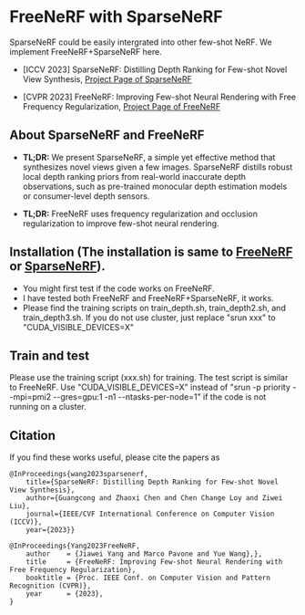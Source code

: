 # FreeNeRF with SparseNeRF
SparseNeRF could be easily intergrated into other few-shot NeRF. We implement FreeNeRF+SparseNeRF here. 

- [ICCV 2023] SparseNeRF: Distilling Depth Ranking for Few-shot Novel View Synthesis, [Project Page of SparseNeRF](https://sparsenerf.github.io/) 

- [CVPR 2023] FreeNeRF: Improving Few-shot Neural Rendering with Free Frequency Regularization, [Project Page of FreeNeRF](https://jiawei-yang.github.io/FreeNeRF/) 



## About SparseNeRF and FreeNeRF

- **TL;DR:** We present SparseNeRF, a simple yet effective method that synthesizes novel views given a few images. SparseNeRF distills robust local depth ranking priors from real-world inaccurate depth observations, such as pre-trained monocular depth estimation models or consumer-level depth sensors.

- **TL;DR:** FreeNeRF uses frequency regularization and occlusion regularization to improve few-shot neural rendering. 


## Installation (The installation is same to [FreeNeRF](https://github.com/Jiawei-Yang/FreeNeRF) or [SparseNeRF](https://github.com/Wanggcong/SparseNeRF)).
- You might first test if the code works on FreeNeRF.
- I have tested both FreeNeRF and FreeNeRF+SparseNeRF, it works.
- Please find the training scripts on train_depth.sh, train_depth2.sh, and train_depth3.sh. If you do not use cluster, just replace "srun xxx" to "CUDA_VISIBLE_DEVICES=X" 

## Train and test
Please use the training script (xxx.sh) for training. The test script is similar to FreeNeRF. Use "CUDA_VISIBLE_DEVICES=X" instead of "srun -p priority --mpi=pmi2 --gres=gpu:1 -n1 --ntasks-per-node=1" if the code is not running on a cluster.

## Citation

If you find these works useful, please cite the papers as


```
@InProceedings{wang2023sparsenerf,
    title={SparseNeRF: Distilling Depth Ranking for Few-shot Novel View Synthesis},
    author={Guangcong and Zhaoxi Chen and Chen Change Loy and Ziwei Liu},
    journal={IEEE/CVF International Conference on Computer Vision (ICCV)},
    year={2023}}

@InProceedings{Yang2023FreeNeRF,
    author    = {Jiawei Yang and Marco Pavone and Yue Wang},},  
    title     = {FreeNeRF: Improving Few-shot Neural Rendering with Free Frequency Regularization},
    booktitle = {Proc. IEEE Conf. on Computer Vision and Pattern Recognition (CVPR)},
    year      = {2023},
}
```
